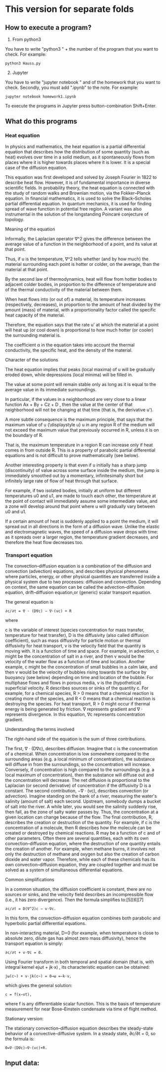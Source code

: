 # This version for separate folds
## How to execute a program?

1) From python3 

You have to write "python3 " + the number of the program that you want to check.
For example:

    python3 Hauss.py 

2) Jupyter

You have to write "jupyter notebook " and of the homework that you want to check.
Secondly, you must add ".ipynb" to the note.
For example:
  
    jupyter notebook homework1.ipynb

To execute the programs in Jupyter press button-combination Shift+Enter.
## What do this programs
### Heat equation
In physics and mathematics, the heat equation is a partial differential equation that describes how the distribution of some quantity (such as heat) evolves over time in a solid medium, as it spontaneously flows from places where it is higher towards places where it is lower. It is a special case of the diffusion equation.

This equation was first developed and solved by Joseph Fourier in 1822 to describe heat flow. 
However, it is of fundamental importance in diverse scientific fields. In probability theory, the heat equation is connected with the study of random walks and Brownian motion, via the Fokker–Planck equation. 
In financial mathematics, it is used to solve the Black–Scholes partial differential equation. 
In quantum mechanics, it is used for finding spread of wave function in potential free region. 
A variant was also instrumental in the solution of the longstanding Poincaré conjecture of topology.

Meaning of the equation

Informally, the Laplacian operator ∇^2 gives the difference between the average value of a function in the neighborhood of a point, and its value at that point. 

Thus, if u is the temperature, ∇^2 tells whether (and by how much) the material surrounding each point is hotter or colder, on the average, than the material at that point.

By the second law of thermodynamics, heat will flow from hotter bodies to adjacent colder bodies, in proportion to the difference of temperature and of the thermal conductivity of the material between them. 

When heat flows into (or out of) a material, its temperature increases (respectively, decreases), in proportion to the amount of heat divided by the amount (mass) of material, with a proportionality factor called the specific heat capacity of the material.

Therefore, the equation says that the rate u' at which the material at a point will heat up (or cool down) is proportional to how much hotter (or cooler) the surrounding material is. 

The coefficient α  in the equation takes into account the thermal conductivity, the specific heat, and the density of the material. 

Character of the solutions

The heat equation implies that peaks (local maxima) of u will be gradually eroded down, while depressions (local minima) will be filled in. 

The value at some point will remain stable only as long as it is equal to the average value in its immediate surroundings. 

In particular, if the values in a neighborhood are very close to a linear function Ax + By + Cz + D , then the value at the center of that neighborhood will not be changing at that time (that is, the derivative u').

A more subtle consequence is the maximum principle, that says that the maximum value of u {\displaystyle u} u in any region R of the medium will not exceed the maximum value that previously occurred in R, unless it is on the boundary of R. 

That is, the maximum temperature in a region R can increase only if heat comes in from outside R. This is a property of parabolic partial differential equations and is not difficult to prove mathematically (see below).

Another interesting property is that even if u initially has a sharp jump (discontinuity) of value across some surface inside the medium, the jump is immediately smoothed out by a momentary, infinitesimally short but infinitely large rate of flow of heat through that surface. 

For example, if two isolated bodies, initially at uniform but different temperatures u0 and u1, are made to touch each other, the temperature at the point of contact will immediately assume some intermediate value, and a zone will develop around that point where u will gradually vary between u0 and u1.

If a certain amount of heat is suddenly applied to a point the medium, it will spread out in all directions in the form of a diffusion wave. Unlike the elastic and electromagnetic waves, the speed of a diffusion wave drops with time: as it spreads over a larger region, the temperature gradient decreases, and therefore the heat flow decreases too. 

### Transport equation 
The convection–diffusion equation is a combination of the diffusion and convection (advection) equations, and describes physical phenomena where particles, energy, or other physical quantities are transferred inside a physical system due to two processes: diffusion and convection. Depending on context, the same equation can be called the advection–diffusion equation, drift–diffusion equation,or (generic) scalar transport equation.

The general equation is

    ∂c/∂t = ∇ ⋅ (D∇c) − ∇⋅(vc) + R

where

c is the variable of interest (species concentration for mass transfer, temperature for heat transfer), D is the diffusivity (also called diffusion coefficient), such as mass diffusivity for particle motion or thermal diffusivity for heat transport, v is the velocity field that the quantity is moving with. 
It is a function of time and space. For example, in advection, c might be the concentration of salt in a river, and then v would be the velocity of the water flow as a function of time and location. 
Another example, c might be the concentration of small bubbles in a calm lake, and then v would be the velocity of bubbles rising towards the surface by buoyancy (see below) depending on time and location of the bubble. 
For multiphase flows and flows in porous media, v is the (hypothetical) superficial velocity.
R describes sources or sinks of the quantity c. 
For example, for a chemical species, R > 0 means that a chemical reaction is creating more of the species, and R < 0 means that a chemical reaction is destroying the species. 
For heat transport, R > 0 might occur if thermal energy is being generated by friction.
∇ represents gradient and ∇ ⋅ represents divergence. 
In this equation, ∇c represents concentration gradient.

Understanding the terms involved

The right-hand side of the equation is the sum of three contributions.

The first, ∇ ⋅ (D∇c), describes diffusion. 
Imagine that c is the concentration of a chemical. 
When concentration is low somewhere compared to the surrounding areas (e.g. a local minimum of concentration), the substance will diffuse in from the surroundings, so the concentration will increase. Conversely, if concentration is high compared to the surroundings (e.g. a local maximum of concentration), then the substance will diffuse out and the concentration will decrease. 
The net diffusion is proportional to the Laplacian (or second derivative) of concentration if the diffusivity D is a constant.
The second contribution, −∇ ⋅ (vc), describes convection (or advection). 
Imagine standing on the bank of a river, measuring the water's salinity (amount of salt) each second. 
Upstream, somebody dumps a bucket of salt into the river. 
A while later, you would see the salinity suddenly rise, then fall, as the zone of salty water passes by. 
Thus, the concentration at a given location can change because of the flow.
The final contribution, R, describes the creation or destruction of the quantity. 
For example, if c is the concentration of a molecule, then R describes how the molecule can be created or destroyed by chemical reactions. 
R may be a function of c and of other parameters. 
Often there are several quantities, each with its own convection–diffusion equation, where the destruction of one quantity entails the creation of another. 
For example, when methane burns, it involves not only the destruction of methane and oxygen but also the creation of carbon dioxide and water vapor. 
Therefore, while each of these chemicals has its own convection–diffusion equation, they are coupled together and must be solved as a system of simultaneous differential equations.

Common simplifications

In a common situation, the diffusion coefficient is constant, there are no sources or sinks, and the velocity field describes an incompressible flow (i.e., it has zero divergence). Then the formula simplifies to:[5][6][7]

    ∂c/∂t = D(∇^2)c − v⋅∇c. 

In this form, the convection–diffusion equation combines both parabolic and hyperbolic partial differential equations.

In non-interacting material, D=0 (for example, when temperature is close to absolute zero, dilute gas has almost zero mass diffusivity), hence the transport equation is simply:

    ∂c/∂t + v⋅∇c = 0. 

Using Fourier transform in both temporal and spatial domain (that is, with integral kernel ejωt + jk⋅x) , its characteristic equation can be obtained:

    jω(c~) + v⋅jk(c~) = 0→ω =−k⋅v,

which gives the general solution:

    c = f(x−vt), 

where f  is any differentiable scalar function. 
This is the basis of temperature measurement for near Bose–Einstein condensate via time of flight method.

Stationary version:

The stationary convection–diffusion equation describes the steady-state behavior of a convective-diffusive system. In a steady state, ∂c/∂t = 0, so the formula is:

    0=∇⋅(D∇c)−∇⋅(vc)+R. 

## Input data:
